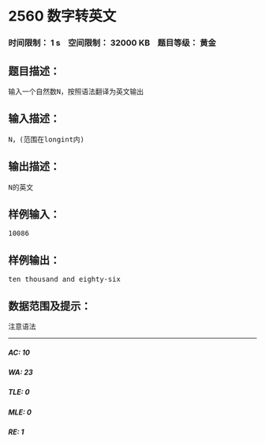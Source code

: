 # 2560 数字转英文   
### 时间限制： 1 s&nbsp;&nbsp;&nbsp;&nbsp;空间限制： 32000 KB&nbsp;&nbsp;&nbsp;&nbsp;题目等级： 黄金  
## 题目描述：  

<pre>
输入一个自然数N，按照语法翻译为英文输出
</pre>
  
  
## 输入描述：  

<pre>
N，(范围在longint内)
</pre>
  
  
## 输出描述：  

<pre>
N的英文
</pre>
  
  
## 样例输入：  

<pre>
10086
</pre>
  
  
## 样例输出：  

<pre>
ten thousand and eighty-six
</pre>
  
  
## 数据范围及提示：  

<pre>
注意语法
</pre>
  
  
***  

##### AC: 10  
##### WA: 23  
##### TLE: 0  
##### MLE: 0  
##### RE: 1  
